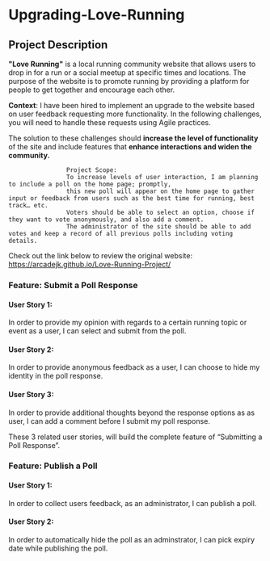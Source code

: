 # Upgrading-Love-Running

## Project Description
**"Love Running"** is a local running community website that allows users to drop in for a run or a social meetup at specific times and locations. The purpose of the website is to promote running by providing a platform for people to get together and encourage each other.

**Context**: I have been hired to implement an upgrade to the website based on user feedback requesting more functionality. In the following challenges, you will need to handle these requests using Agile practices.

The solution to these challenges should **increase the level of functionality** of the site and include features that **enhance interactions and widen the community.**

                    Project Scope:
                    To increase levels of user interaction, I am planning to include a poll on the home page; promptly, 
                    this new poll will appear on the home page to gather input or feedback from users such as the best time for running, best track… etc. 
                    Voters should be able to select an option, choose if they want to vote anonymously, and also add a comment.
                    The administrator of the site should be able to add votes and keep a record of all previous polls including voting details.

Check out the link below to review the original website:
https://arcadejk.github.io/Love-Running-Project/


### Feature: Submit a Poll Response
#### User Story 1:
In order to provide my opinion with regards to a certain running topic or event as a user, I can select and submit from the poll.

#### User Story 2:
In order to provide anonymous feedback as a user, I can choose to hide my identity in the poll response.

#### User Story 3:
In order to provide additional thoughts beyond the response options as as user, I can add a comment before I submit my poll response.

These 3 related user stories, will build the complete feature of “Submitting a Poll Response”. 

### Feature: Publish a Poll
#### User Story 1:
In order to collect users feedback, as an administrator, I can publish a poll.

#### User Story 2:
In order to automatically hide the poll as an adminstrator, I can pick expiry date while publishing the poll.

